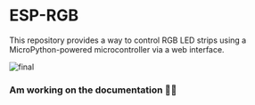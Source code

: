 # ESP-RGB
This repository provides a way to control RGB LED strips using a MicroPython-powered microcontroller via a web interface.

![final](https://github.com/user-attachments/assets/058859eb-cf8f-4d8d-b005-ee9d063cbd14)

### Am working on the documentation 📄✨
